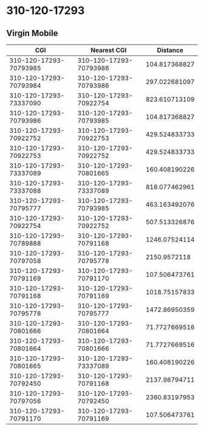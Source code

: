 # 310-120-17293
## Virgin Mobile


| CGI | Nearest CGI | Distance |
|-----|-------------|----------|
| 310-120-17293-70793985 | 310-120-17293-70793986 | 104.817368827 |
| 310-120-17293-70793984 | 310-120-17293-70793986 | 297.022681097 |
| 310-120-17293-73337090 | 310-120-17293-70922754 | 823.610713109 |
| 310-120-17293-70793986 | 310-120-17293-70793985 | 104.817368827 |
| 310-120-17293-70922752 | 310-120-17293-70922753 | 429.524833733 |
| 310-120-17293-70922753 | 310-120-17293-70922752 | 429.524833733 |
| 310-120-17293-73337089 | 310-120-17293-70801665 | 160.408190226 |
| 310-120-17293-73337088 | 310-120-17293-73337089 | 818.077462961 |
| 310-120-17293-70795777 | 310-120-17293-70793985 | 463.163492076 |
| 310-120-17293-70922754 | 310-120-17293-70922752 | 507.513326876 |
| 310-120-17293-70789888 | 310-120-17293-70791168 | 1246.07524114 |
| 310-120-17293-70797058 | 310-120-17293-70795778 | 2150.9572118 |
| 310-120-17293-70791169 | 310-120-17293-70791170 | 107.506473761 |
| 310-120-17293-70791168 | 310-120-17293-70791169 | 1018.75157833 |
| 310-120-17293-70795778 | 310-120-17293-70795777 | 1472.86950359 |
| 310-120-17293-70801666 | 310-120-17293-70801664 | 71.7727669516 |
| 310-120-17293-70801664 | 310-120-17293-70801666 | 71.7727669516 |
| 310-120-17293-70801665 | 310-120-17293-73337089 | 160.408190226 |
| 310-120-17293-70792450 | 310-120-17293-70791168 | 2137.98794711 |
| 310-120-17293-70797056 | 310-120-17293-70792450 | 2360.83197953 |
| 310-120-17293-70791170 | 310-120-17293-70791169 | 107.506473761 |
